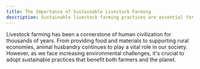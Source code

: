 ```yaml
---
title: The Importance of Sustainable Livestock Farming
description: Sustainable livestock farming practices are essential for both environmental conservation and food security. By implementing proper animal welfare standards and efficient resource management, we can create a more sustainable future for agriculture.
---
```


Livestock farming has been a cornerstone of human civilization for thousands of years. From providing food and materials to supporting rural economies, animal husbandry continues to play a vital role in our society. However, as we face increasing environmental challenges, it's crucial to adopt sustainable practices that benefit both farmers and the planet.
